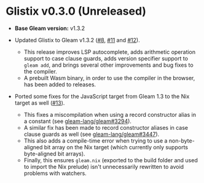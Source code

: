 # Glistix v0.3.0 (Unreleased)

- **Base Gleam version:** v1.3.2

- Updated Glistix to Gleam v1.3.2 ([#8](https://github.com/Glistix/glistix/pull/8), [#11](https://github.com/Glistix/glistix/pull/11) and [#12](https://github.com/Glistix/glistix/pull/12)).
    - This release improves LSP autocomplete, adds arithmetic operation support to case clause guards, adds version specifier support to `gleam add`, and brings several other improvements and bug fixes to the compiler.
    - A prebuilt Wasm binary, in order to use the compiler in the browser, has been added to releases.
- Ported some fixes for the JavaScript target from Gleam 1.3 to the Nix target as well ([#13](https://github.com/Glistix/glistix/pull/13)).
    - This fixes a miscompilation when using a record constructor alias in a constant (see [gleam-lang/gleam#3294](https://github.com/gleam-lang/gleam/issues/3294)).
    - A similar fix has been made to record constructor aliases in case clause guards as well (see [gleam-lang/gleam#3447](https://github.com/gleam-lang/gleam/pull/3447)).
    - This also adds a compile-time error when trying to use a non-byte-aligned bit array on the Nix target (which currently only supports byte-aligned bit arrays).
    - Finally, this ensures `gleam.nix` (exported to the build folder and used to import the Nix prelude) isn't unnecessarily rewritten to avoid problems with watchers.
